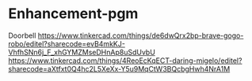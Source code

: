 # Enhancement-pgm
Doorbell
https://www.tinkercad.com/things/de6dwQrx2bp-brave-gogo-robo/editel?sharecode=evB4mkKJ-VhfhSNn6j_F_xhGYMZMseDHnAp8uSdUvbU
https://www.tinkercad.com/things/4ReoEcKqECT-daring-migelo/editel?sharecode=aXtfxt0Q4hc2L5XeXx-Y5u9MqCtW3BQcbgHwh4NrA1M
